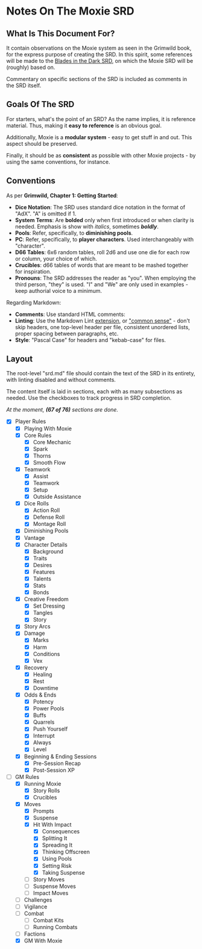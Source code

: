 # Notes On The Moxie SRD

## What Is This Document For?

It contain observations on the Moxie system as seen in the Grimwild book, for the express purpose of creating the SRD. In this spirit, some references will be made to the [Blades in the Dark SRD](https://github.com/amazingrando/blades-in-the-dark-srd-content), on which the Moxie SRD will be (roughly) based on.

Commentary on specific sections of the SRD is included as comments in the SRD itself.

## Goals Of The SRD

For starters, what's the point of an SRD? As the name implies, it is reference material. Thus, making it **easy to reference** is an obvious goal.

Additionally, Moxie is a **modular system** - easy to get stuff in and out. This aspect should be preserved.

Finally, it should be as **consistent** as possible with other Moxie projects - by using the same conventions, for instance.

## Conventions

As per **Grimwild, Chapter 1: Getting Started**:

- **Dice Notation**: The SRD uses standard dice notation in the format of "AdX". "A" is omitted if 1.
- **System Terms**: Are **bolded** only when first introduced or when clarity is needed. Emphasis is show with _italics_, sometimes **_boldly_**.
- **Pools**: Refer, specifically, to **diminishing pools**.
- **PC**: Refer, specifically, to **player characters**. Used interchangeably with "character".
- **D66 Tables**: 6x6 random tables, roll 2d6 and use one die for each row or column, your choice of which.
- **Crucibles**: d66 tables of words that are meant to be mashed together for inspiration.
- **Pronouns**: The SRD addresses the reader as "you". When employing the third person, "they" is used. "I" and "We" are only used in examples - keep authorial voice to a minimum.

Regarding Markdown:

- **Comments**: Use standard HTML comments: <!-- This is a comment. --->
- **Linting**: Use the Markdown Lint [extension](https://marketplace.visualstudio.com/items?itemName=DavidAnson.vscode-markdownlint), or ["common sense"](https://github.com/markdownlint/markdownlint/blob/main/docs/RULES.md) - don't skip headers, one top-level header per file, consistent unordered lists, proper spacing between paragraphs, etc.
- **Style**: "Pascal Case" for headers and "kebab-case" for files.

## Layout

The root-level "srd.md" file should contain the text of the SRD in its entirety, with linting disabled and without comments.

The content itself is laid in sections, each with as many subsections as needed. Use the checkboxes to track progress in SRD completion.

_At the moment, **(67 of 76)** sections are done._

- [x] Player Rules
  - [x] Playing With Moxie
  - [x] Core Rules
    - [x] Core Mechanic
    - [x] Spark
    - [x] Thorns
    - [x] Smooth Flow
  - [x] Teamwork
    - [x] Assist
    - [x] Teamwork
    - [x] Setup
    - [x] Outside Assistance
  - [x] Dice Rolls
    - [x] Action Roll
    - [x] Defense Roll
    - [x] Montage Roll
  - [x] Diminishing Pools
  - [x] Vantage
  - [x] Character Details
    - [x] Background
    - [x] Traits
    - [x] Desires
    - [x] Features
    - [x] Talents
    - [x] Stats
    - [x] Bonds
  - [x] Creative Freedom
    - [x] Set Dressing
    - [x] Tangles
    - [x] Story
  - [x] Story Arcs
  - [x] Damage
    - [x] Marks
    - [x] Harm
    - [x] Conditions
    - [x] Vex
  - [x] Recovery
    - [x] Healing
    - [x] Rest
    - [x] Downtime
  - [x] Odds & Ends
    - [x] Potency
    - [x] Power Pools
    - [x] Buffs
    - [x] Quarrels
    - [x] Push Yourself
    - [x] Interrupt
    - [x] Always
    - [x] Level
  - [x] Beginning & Ending Sessions
    - [x] Pre-Session Recap
    - [x] Post-Session XP
- [ ] GM Rules
  - [x] Running Moxie
    - [x] Story Rolls
    - [x] Crucibles
  - [x] Moves
    - [x] Prompts
    - [x] Suspense
    - [x] Hit With Impact
      - [x] Consequences
      - [x] Splitting It
      - [x] Spreading It
      - [x] Thinking Offscreen
      - [x] Using Pools
      - [x] Setting Risk
      - [x] Taking Suspense
    - [ ] Story Moves
    - [ ] Suspense Moves
    - [ ] Impact Moves
  - [ ] Challenges
  - [ ] Vigilance
  - [ ] Combat
    - [ ] Combat Kits
    - [ ] Running Combats
  - [ ] Factions
  - [x] GM With Moxie
